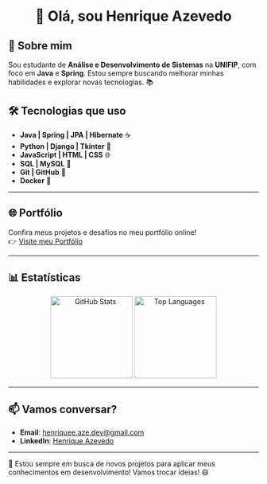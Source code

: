 <h1 align="center">👋 Olá, sou Henrique Azevedo</h1>

## 🚀 Sobre mim

Sou estudante de **Análise e Desenvolvimento de Sistemas** na **UNIFIP**, com foco em **Java** e **Spring**. Estou sempre buscando melhorar minhas habilidades e explorar novas tecnologias. 📚

## 🛠️ Tecnologias que uso

- **Java | Spring | JPA | Hibernate** ☕  
- **Python | Django | Tkinter** 🐍  
- **JavaScript | HTML | CSS** 🌐  
- **SQL | MySQL** 💾  
- **Git | GitHub** 🔧  
- **Docker** 🐳  

---

## 🌐 Portfólio

Confira meus projetos e desafios no meu portfólio online!  
👉 [Visite meu Portfólio](https://henriiqueaze.github.io/Portfolio-Henrique/)

---

## 📊 Estatísticas

<div align="center">
  <img src="https://github-readme-stats.vercel.app/api?username=henriiqueaze&hide_title=false&hide_rank=false&show_icons=true&include_all_commits=true&count_private=true&disable_animations=false&theme=tokyonight&locale=en&hide_border=true" height="165em" alt="GitHub Stats"/>
  <img src="https://github-readme-stats.vercel.app/api/top-langs?username=henriiqueaze&locale=en&hide_title=false&layout=compact&card_width=320&langs_count=8&theme=tokyonight&hide_border=true" height="165em" alt="Top Languages"/>
</div>

---

## 📫 Vamos conversar?

- **Email**: [henriquee.aze.dev@gmail.com](mailto:henriquee.aze.dev@gmail.com)  
- **LinkedIn**: [Henrique Azevedo](https://www.linkedin.com/in/henrique-azevedo-b2195b2b0/)

---

🎯 Estou sempre em busca de novos projetos para aplicar meus conhecimentos em desenvolvimento! Vamos trocar ideias! 😄
